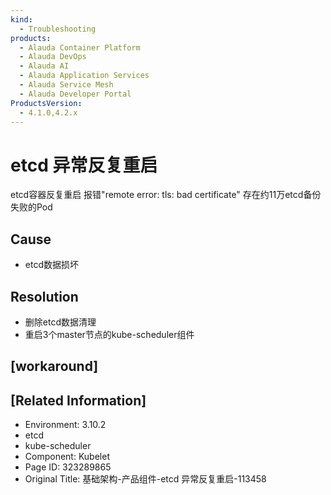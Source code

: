 ```yaml
---
kind:
  - Troubleshooting
products:
  - Alauda Container Platform
  - Alauda DevOps
  - Alauda AI
  - Alauda Application Services
  - Alauda Service Mesh
  - Alauda Developer Portal
ProductsVersion:
  - 4.1.0,4.2.x
---
```

<!-- A type of document that involves encountering a fault, diagnosing it, performing root cause analysis, and providing solutions. -->

# etcd 异常反复重启

etcd容器反复重启 报错"remote error: tls: bad certificate" 存在约11万etcd备份失败的Pod

## Cause
- etcd数据损坏

## Resolution
- 删除etcd数据清理
- 重启3个master节点的kube-scheduler组件

## [workaround]

## [Related Information]
- Environment: 3.10.2
- etcd
- kube-scheduler
- Component: Kubelet
- Page ID: 323289865
- Original Title: 基础架构-产品组件-etcd 异常反复重启-113458
